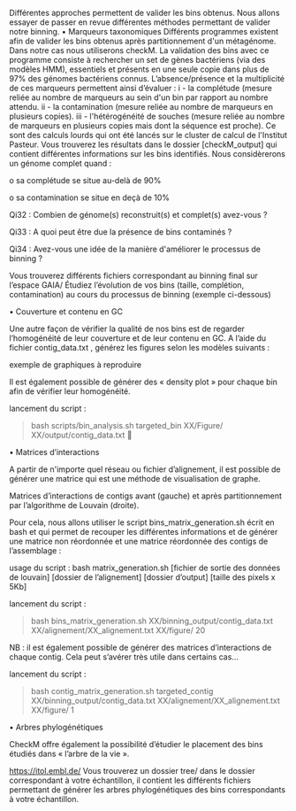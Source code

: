 Différentes approches permettent de valider les bins obtenus. Nous allons essayer de passer en revue différentes méthodes permettant de valider notre binning.
•	Marqueurs taxonomiques
Différents programmes existent afin de valider les bins obtenus après partitionnement d'un métagénome. Dans notre cas nous utiliserons checkM. La validation des bins avec ce programme consiste à rechercher un set de gènes bactériens (via des modèles HMM), essentiels et présents en une seule copie dans plus de 97% des génomes bactériens connus. L’absence/présence et la multiplicité de ces marqueurs permettent ainsi d’évaluer : 
i - la complétude (mesure reliée au nombre de marqueurs au sein d'un bin par rapport au nombre attendu.
ii - la contamination (mesure reliée au nombre de marqueurs en plusieurs copies).
iii - l'hétérogénéité de souches (mesure reliée au nombre de marqueurs en plusieurs copies mais dont la séquence est proche).
Ce sont des calculs lourds qui ont été lancés sur le cluster de calcul de l'Institut Pasteur. Vous trouverez les résultats dans le dossier [checkM_output] qui contient différentes informations sur les bins identifiés.
Nous considèrerons un génome complet quand :

o	sa complétude se situe au-delà de 90%

o	sa contamination se situe en deçà de 10%


Qi32 : Combien de génome(s) reconstruit(s) et complet(s) avez-vous ?

Qi33 : A quoi peut être due la présence de bins contaminés ?

Qi34 : Avez-vous une idée de la manière d'améliorer le processus de binning ?

Vous trouverez différents fichiers correspondant au binning final sur l’espace GAIA/
Étudiez l’évolution de vos bins (taille, complétion, contamination) au cours du processus de binning (exemple ci-dessous)

•	Couverture et contenu en GC

Une autre façon de vérifier la qualité de nos bins est de regarder l’homogénéité de leur couverture et de leur contenu en GC. A l’aide du fichier contig_data.txt , générez les figures selon les modèles suivants :
 
exemple de graphiques à reproduire

Il est également possible de générer des « density plot » pour chaque bin afin de vérifier leur homogénéité.

lancement du script : 

> bash scripts/bin_analysis.sh  targeted_bin  XX/Figure/  XX/output/contig_data.txt  

•	Matrices d’interactions

A partir de n'importe quel réseau ou fichier d’alignement, il est possible de générer une matrice qui est une méthode de visualisation de graphe.

 
Matrices d’interactions de contigs avant (gauche) et après partitionnement par l’algorithme de Louvain (droite).

Pour cela, nous allons utiliser le script bins_matrix_generation.sh écrit en bash et qui permet de recouper les différentes informations et de générer une matrice non réordonnée et une matrice réordonnée des contigs de l’assemblage :

usage du script : bash matrix_generation.sh  [fichier de sortie des données de louvain]  [dossier de l’alignement]  [dossier d’output]  [taille des pixels x 5Kb]

lancement du script :

> bash bins_matrix_generation.sh  XX/binning_output/contig_data.txt  XX/alignement/XX_alignement.txt  XX/figure/  20

NB : il est également possible de générer des matrices d’interactions de chaque contig. Cela peut s’avérer très utile dans certains cas…

lancement du script : 

> bash contig_matrix_generation.sh  targeted_contig  XX/binning_output/contig_data.txt  XX/alignement/XX_alignement.txt  XX/figure/  1 

•	Arbres phylogénétiques

CheckM offre également la possibilité d’étudier le placement des bins étudiés dans « l’arbre de la vie ».

https://itol.embl.de/
Vous trouverez un dossier tree/ dans le dossier correspondant à votre échantillon, il contient les différents fichiers permettant de générer les arbres phylogénétiques des bins correspondants à votre échantillon.

